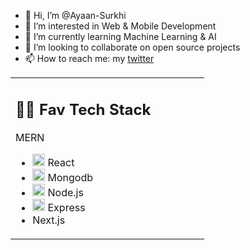 - 👋 Hi, I’m @Ayaan-Surkhi
- 👀 I’m interested in Web & Mobile Development
- 🌱 I’m currently learning Machine Learning & AI
- 💞️ I’m looking to collaborate on open source projects
- 📫 How to reach me: my [twitter](https://twitter.com/AyaanSurkhi)

<table><tr><td valign="top" width="75%">

## 🧑‍💻 Fav Tech Stack

MERN
- <img src="https://cdn.jsdelivr.net/gh/devicons/devicon/icons/react/react-original.svg" width='20px' height='20px'/> React
- <img src="https://cdn.jsdelivr.net/gh/devicons/devicon/icons/mongodb/mongodb-original.svg" width='20px' height='20px'/> Mongodb 
- <img src="https://cdn.jsdelivr.net/gh/devicons/devicon/icons/nodejs/nodejs-original.svg" width='20px' height='20px'/> Node.js
- <img src="https://expressjs.com/images/express-facebook-share.png" width='20px' height='20px'> Express
- Next.js
</tr></tr></table> 
<!---
Ayaan-Surkhi/Ayaan-Surkhi is a ✨ special ✨ repository because its `README.md` (this file) appears on your GitHub profile.
You can click the Preview link to take a look at your changes.
--->
